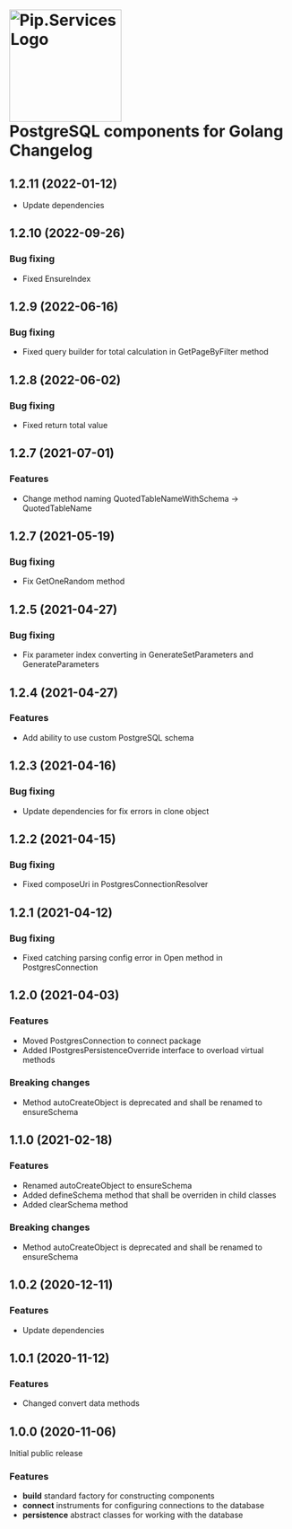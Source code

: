 # <img src="https://uploads-ssl.webflow.com/5ea5d3315186cf5ec60c3ee4/5edf1c94ce4c859f2b188094_logo.svg" alt="Pip.Services Logo" width="200"> <br/> PostgreSQL components for Golang Changelog

## <a name="1.2.11"></a> 1.2.11 (2022-01-12)
- Update dependencies

## <a name="1.2.10"></a> 1.2.10 (2022-09-26)
### Bug fixing
* Fixed EnsureIndex

## <a name="1.2.9"></a> 1.2.9 (2022-06-16)
### Bug fixing
* Fixed query builder for total calculation in GetPageByFilter method

## <a name="1.2.8"></a> 1.2.8 (2022-06-02)
### Bug fixing
* Fixed return total value

## <a name="1.2.7"></a> 1.2.7 (2021-07-01)
### Features
* Change method naming QuotedTableNameWithSchema -> QuotedTableName
## <a name="1.2.7"></a> 1.2.7 (2021-05-19)
### Bug fixing
* Fix GetOneRandom method

## <a name="1.2.5"></a> 1.2.5 (2021-04-27)
### Bug fixing
* Fix parameter index converting in GenerateSetParameters and GenerateParameters

## <a name="1.2.4"></a> 1.2.4 (2021-04-27)

### Features
* Add ability to use custom PostgreSQL schema

## <a name="1.2.3"></a> 1.2.3 (2021-04-16)

### Bug fixing
* Update dependencies for fix errors in clone object

## <a name="1.2.2"></a> 1.2.2 (2021-04-15) 

### Bug fixing
* Fixed  composeUri in PostgresConnectionResolver

## <a name="1.2.1"></a> 1.2.1 (2021-04-12) 

### Bug fixing
* Fixed catching parsing config error in Open method in PostgresConnection

## <a name="1.2.0"></a> 1.2.0 (2021-04-03) 

### Features
* Moved PostgresConnection to connect package
* Added IPostgresPersistenceOverride interface to overload virtual methods

### Breaking changes
* Method autoCreateObject is deprecated and shall be renamed to ensureSchema

## <a name="1.1.0"></a> 1.1.0 (2021-02-18) 

### Features
* Renamed autoCreateObject to ensureSchema
* Added defineSchema method that shall be overriden in child classes
* Added clearSchema method

### Breaking changes
* Method autoCreateObject is deprecated and shall be renamed to ensureSchema

## <a name="1.0.2"></a> 1.0.2 (2020-12-11) 

### Features
* Update dependencies

## <a name="1.0.1"></a> 1.0.1 (2020-11-12) 

### Features
* Changed convert data methods

## <a name="1.0.0"></a> 1.0.0 (2020-11-06) 

Initial public release

### Features
* **build** standard factory for constructing components
* **connect** instruments for configuring connections to the database
* **persistence** abstract classes for working with the database


